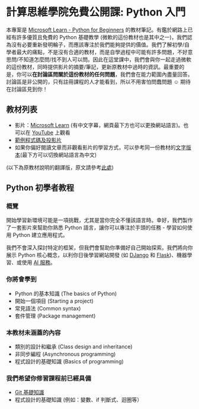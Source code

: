 # 計算思維學院免費公開課: Python 入門

本專案是 [Microsoft Learn - Python for Beginners](https://learn.microsoft.com/en-us/shows/intro-to-python-development/) 的教材筆記。有鑑於網路上已經有許多優質且免費的 Python 基礎教學 (微軟的這份教材也是其中之一)，我們認為沒有必要重新發明輪子，而應該專注於我們能夠提供的價值。我們了解初學/自學者最大的痛點，不是沒有合適的教材，而是自學過程中可能有許多問題，不好意思問/不知道怎麼問/找不到人可以問。因此在這堂課中，我們會與你一起走過微軟的這份教材，同時提供影片的摘要/筆記，更新原教材中過時的資訊。最重要的是，你可以**在討論區問關於這份教材的任何問題**，我們會在能力範圍內盡量回答。討論區是非公開的，只有註冊課程的人才能看到，所以不用害怕問蠢問題 :relaxed: 期待在討論區見到你！

## 教材列表

* 影片：[Microsoft Learn](https://learn.microsoft.com/en-us/shows/intro-to-python-development/) (有中文字幕，網頁最下方也可以更換網站語言)。也可以在 [YouTube](https://www.youtube.com/playlist?list=PLlrxD0HtieHhS8VzuMCfQD4uJ9yne1mE6) 上觀看
* [範例程式碼及投影片](https://github.com/microsoft/c9-python-getting-started/tree/master/python-for-beginners)
* 如果你偏好閱讀文章而非觀看影片的學習方式，可以參考同一份教材的[文字版本](https://learn.microsoft.com/en-us/training/paths/beginner-python/)(最下方可以切換網站語言為中文)

(以下為原教材說明的翻譯版，原文請參考[此處](https://github.com/microsoft/c9-python-getting-started/blob/master/python-for-beginners/README.md))

## Python 初學者教程

### 概覽

開始學習新環境可能是一項挑戰，尤其是當你完全不懂該語言時。幸好，我們製作了一套影片來幫助你熟悉 Python 語言，讓你可以專注於手頭的任務 - 學習如何使用 Python 建立應用程式。

我們不會深入探討特定的框架，但我們會幫助你準備好自己開始探索。我們將向你展示 Python 核心概念，以利你日後學習網站開發 (如 [DJango](https://djangoproject.com) 和 [Flask](https://flask.palletsprojects.com))、機器學習、或使用 [AI 服務](https://azure.microsoft.com/en-us/products/ai-services)。

### 你將會學到

* Python 的基本知識 (The basics of Python)
* 開始一個項目 (Starting a project)
* 常見語法 (Common syntax)
* 套件管理 (Package management)

### 本教材未涵蓋的內容

* 類別的設計和繼承 (Class design and inheritance)
* 非同步編程 (Asynchronous programming)
* 程式設計的基礎知識 (Basics of programming)

### 我們希望你修習課程前已經具備

* [Git 基礎知識](https://git-scm.com/book/zh-tw/v2)
* 程式設計的基礎知識 (例如：變數、if 判斷式、迴圈等）

